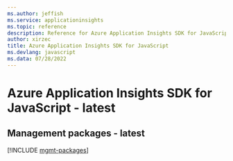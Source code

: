 ```yaml
---
ms.author: jeffish
ms.service: applicationinsights
ms.topic: reference
description: Reference for Azure Application Insights SDK for JavaScript
author: xirzec
title: Azure Application Insights SDK for JavaScript
ms.devlang: javascript
ms.data: 07/28/2022
---
```

# Azure Application Insights SDK for JavaScript - latest

## Management packages - latest
[!INCLUDE [mgmt-packages](application-insights-mgmt-index.md)]